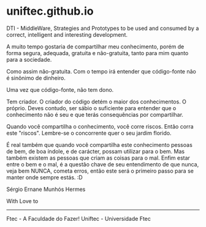 # uniftec.github.io
DTI - MiddleWare, Strategies and Prototypes to be used and consumed by a correct, intelligent and interesting development.

A muito tempo gostaria de compartilhar meu conhecimento, porém de forma segura, adequada, gratuita e não-gratuita, tanto para mim quanto para a sociedade.

Como assim não-gratuita. Com o tempo irá entender que código-fonte não é sinônimo de dinheiro.

Uma vez que código-fonte, não tem dono. 

Tem criador. O criador do código detém o maior dos conhecimentos. O próprio. Deves contudo, 
ser sábio o suficiente para entender que o conhecimento não é seu e que terás consequências por compartilhar.

Quando você compartilha o conhecimento, você corre riscos. Então corra este "riscos". Lembre-se o concorrente quer o seu jardim florido.

É real também que quando você compartilha este conhecimento pessoas de bem, de boa índole, e de carácter, possam utilizar para o bem. Mas também existem as pessoas que criam as coisas para o mal. Enfim estar entre o bem e o mal, é a questão chave de seu entendimento de que nunca, veja bem NUNCA, cometa erros, então este será o primeiro passo para se manter onde sempre estás. :D

Sérgio Ernane Munhós Hermes

With Love to
____________________________
Ftec - A Faculdade do Fazer!
Uniftec - Universidade Ftec
